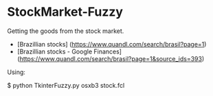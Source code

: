 StockMarket-Fuzzy
=================
Getting the goods from the stock market.

* [Brazillian stocks] (https://www.quandl.com/search/brasil?page=1)
* [Brazillian stocks - Google Finances] (https://www.quandl.com/search/brasil?page=1&source_ids=393)


Using:
  
  $ python TkinterFuzzy.py osxb3 stock.fcl
